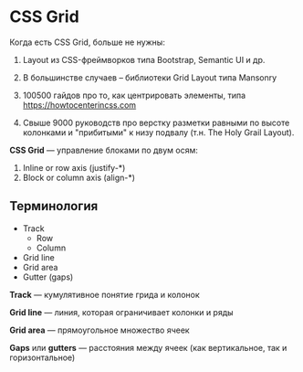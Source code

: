 # CSS Grid

Когда есть CSS Grid, больше не нужны:

1. Layout из CSS-фреймворков типа Bootstrap, Semantic UI и др.
2. В большинстве случаев – библиотеки Grid Layout типа Mansonry
3. 100500 гайдов про то, как центрировать элементы, типа https://howtocenterincss.com

4. Свыше 9000 руководств про верстку разметки равными по высоте колонками и "прибитыми" к низу подвалу (т.н. The Holy Grail Layout).

**CSS Grid** — управление блоками по двум осям:

1. Inline or row axis (justify-*)
2. Block or column axis (align-*)

## Терминология

* Track
  * Row
  * Column
* Grid line
* Grid area
* Gutter (gaps)

**Track** — кумулятивное понятие грида и колонок

**Grid line** — линия, которая ограничивает колонки и ряды

**Grid area** — прямоугольное множество ячеек

**Gaps** или **gutters** — расстояния между ячеек (как вертикальное, так и горизонтальное)
